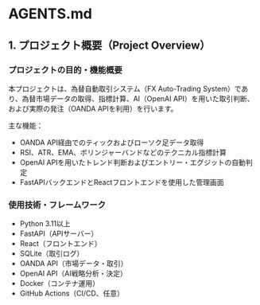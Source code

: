 # AGENTS.md

## 1. プロジェクト概要（Project Overview）

### プロジェクトの目的・機能概要

本プロジェクトは、為替自動取引システム（FX Auto-Trading System）であり、為替市場データの取得、指標計算、AI（OpenAI API）を用いた取引判断、および実際の発注（OANDA APIを利用）を行います。

主な機能：

- OANDA API経由でのティックおよびローソク足データ取得
- RSI、ATR、EMA、ボリンジャーバンドなどのテクニカル指標計算
- OpenAI APIを用いたトレンド判断およびエントリー・エグジットの自動判定
- FastAPIバックエンドとReactフロントエンドを使用した管理画面

### 使用技術・フレームワーク

- Python 3.11以上
- FastAPI（APIサーバー）
- React（フロントエンド）
- SQLite（取引ログ）
- OANDA API（市場データ・取引）
- OpenAI API（AI戦略分析・決定）
- Docker（コンテナ運用）
- GitHub Actions（CI/CD、任意）
